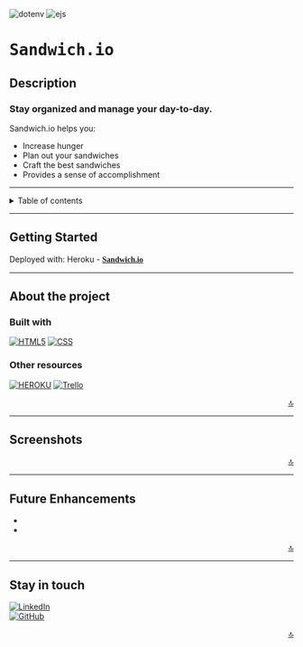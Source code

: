 <p align="center">
</p>

![dotenv][dotenv-img]
![ejs][ejs-img]


# <span style="font-family: andale mono, monospace">**Sandwich.io** <span>

## **Description**    
### Stay organized and manage your day-to-day.  <br>
Sandwich.io helps you: 
- Increase hunger
- Plan out your sandwiches
- Craft the best sandwiches 
- Provides a sense of accomplishment

---

<!-- TABLE OF CONTENTS -->


<details>
<summary>Table of contents</summary>
<li><a href="#about-the-project">About the Project</a></li>
<li><a href="#screenshots">Screenshots</a></li>
<li><a href="#getting-started">Getting Started</a></li>
<li><a href="#future-enhancements">Future Enhancements</a></li>
<li><a href="#stay-in-touch">Stay in touch</a></li>
</details>

---

## **Getting Started**

Deployed with: Heroku - <a href="" target="_blank"><span style="font-family:Source Code Pro">**Sandwich.io**</span></a>

---
## **About the project**
### **Built with**


[![HTML5][html-img]][html-url]
[![CSS][css-img]][css-url]
### **Other resources** 
[![HEROKU][heroku-img]][heroku-url] [![Trello][trello-img]][trello-url]


<div align="right">
    <a href="#top">🔝</a>
</div>

---

## **Screenshots**




<div align="right">
    <a href="#top">🔝</a>
</div>


---

## **Future Enhancements**

- 
- 

<div align="right">
    <a href="#top">🔝</a>
</div>

---

## Stay in touch
[![LinkedIn][linkedin-img]][linkedin-url]<br>
[![GitHub][github-img]][github-url]<br>



<div align="right">
    <a href="#top">🔝</a>
</div>



<!-- markdown links and images-->
[html-img]: https://img.shields.io/badge/HTML-239120?style=for-the-badge&logo=html5&logoColor=white
[css-img]: https://img.shields.io/badge/CSS3-1572B6?style=for-the-badge&logo=css3&logoColor=white
[js-img]: https://img.shields.io/badge/JavaScript-323330?style=for-the-badge&logo=javascript&logoColor=F7DF1E
[github-img]: https://img.shields.io/badge/GitHub-100000?style=for-the-badge&logo=github&logoColor=white
[linkedin-img]: https://img.shields.io/badge/LinkedIn-0077B5?style=for-the-badge&logo=linkedin&logoColor=white
[heroku-img]: https://img.shields.io/badge/Heroku-430098?style=for-the-badge&logo=heroku&logoColor=white
[trello-img]: https://img.shields.io/badge/Trello-0052CC?style=for-the-badge&logo=trello&logoColor=white
[dotenv-img]: https://img.shields.io/badge/dotenv-%5Ev16.0.3-orange
[ejs-img]: https://img.shields.io/badge/express-%5Ev4.18.2-yellow

<!-- URLs -->

[html-url]: https://developer.mozilla.org/en-US/docs/Glossary/HTML5
[css-url]: https://developer.mozilla.org/en-US/docs/Web/CSS
[linkedin-url]: https://www.linkedin.com/in/mario2603/
[linkedin-url]: https://www.linkedin.com/in/zane-towell/
[linkedin-url]: https://www.linkedin.com/in/dan-bennett5693/
[github-url]: https://github.com/zanetowell/sandwich.io
[bit.io-url]: https://www.bit.io/
[heroku-url]: https:///
[trello-url]: https://trello.com/b/p77GhzAK/trello-board


